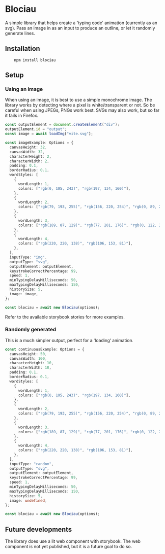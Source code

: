 # Blociau

A simple library that helps create a 'typing code' animation (currently as an svg).
Pass an image in as an input to produce an outline, or let it randomly generate lines.

## Installation

```
    npm install blociau
```

## Setup

### Using an image

When using an image, it is best to use a simple monochrome image.
The library works by detecting where a pixel is white/transparent or not.
So be careful when using JPEGs, PNGs work best. SVGs may also work, but so far it fails in Firefox.

```typescript
const outputElement = document.createElement("div");
outputElement.id = "output";
const image = await loadImg("vite.svg");

const imageExample: Options = {
  canvasHeight: 32,
  canvasWidth: 32,
  characterHeight: 2,
  characterWidth: 2,
  padding: 0.1,
  borderRadius: 0.1,
  wordStyles: [
    {
      wordLength: 1,
      colors: ["rgb(0, 105, 243)", "rgb(197, 134, 160)"],
    },
    {
      wordLength: 2,
      colors: ["rgb(79, 193, 255)", "rgb(156, 220, 254)", "rgb(0, 89, 206)"],
    },
    {
      wordLength: 3,
      colors: ["rgb(189, 87, 129)", "rgb(77, 201, 176)", "rgb(0, 122, 216)"],
    },
    {
      wordLength: 4,
      colors: ["rgb(220, 220, 138)", "rgb(106, 153, 81)"],
    },
  ],
  inputType: "img",
  outputType: "svg",
  outputElement: outputElement,
  keystrokeCorrectPercentage: 99,
  speed: 1,
  minTypingDelayMilliseconds: 50,
  maxTypingDelayMilliseconds: 150,
  historySize: 5,
  image: image,
};

const blociau = await new Blociau(options);
```

Refer to the available storybook stories for more examples.

### Randomly generated

This is a much simpler output, perfect for a 'loading' animation.

```typescript
const continuousExample: Options = {
  canvasHeight: 50,
  canvasWidth: 100,
  characterHeight: 10,
  characterWidth: 10,
  padding: 0.1,
  borderRadius: 0.1,
  wordStyles: [
    {
      wordLength: 1,
      colors: ["rgb(0, 105, 243)", "rgb(197, 134, 160)"],
    },
    {
      wordLength: 2,
      colors: ["rgb(79, 193, 255)", "rgb(156, 220, 254)", "rgb(0, 89, 206)"],
    },
    {
      wordLength: 3,
      colors: ["rgb(189, 87, 129)", "rgb(77, 201, 176)", "rgb(0, 122, 216)"],
    },
    {
      wordLength: 4,
      colors: ["rgb(220, 220, 138)", "rgb(106, 153, 81)"],
    },
  ],
  inputType: "random",
  outputType: "svg",
  outputElement: outputElement,
  keystrokeCorrectPercentage: 99,
  speed: 1,
  minTypingDelayMilliseconds: 50,
  maxTypingDelayMilliseconds: 150,
  historySize: 5,
  image: undefined,
};

const blociau = await new Blociau(options);
```

## Future developments

The library does use a lit web component with storybook. The web component is not yet published, but it is a future goal to do so.
